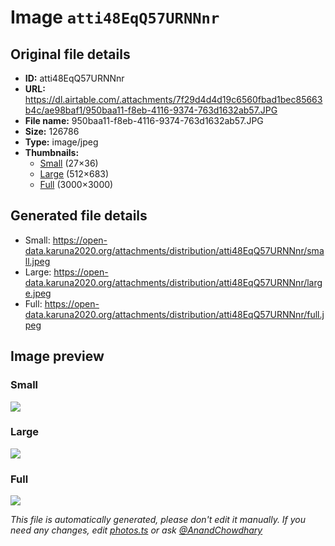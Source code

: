 # Image `atti48EqQ57URNNnr`

## Original file details

- **ID:** atti48EqQ57URNNnr
- **URL:** https://dl.airtable.com/.attachments/7f29d4d4d19c6560fbad1bec85663b4c/ae98baf1/950baa11-f8eb-4116-9374-763d1632ab57.JPG
- **File name:** 950baa11-f8eb-4116-9374-763d1632ab57.JPG
- **Size:** 126786
- **Type:** image/jpeg
- **Thumbnails:**
  - [Small](https://dl.airtable.com/.attachmentThumbnails/ac88c1061adcf823fcbc8c5efe804bec/1e507501) (27×36)
  - [Large](https://dl.airtable.com/.attachmentThumbnails/acd9fb7e015be2ada6df6316f03fac4f/31693e83) (512×683)
  - [Full](https://dl.airtable.com/.attachmentThumbnails/0f7eb2c33e90094ce8fc06e0aff99c24/b2e30bd9) (3000×3000)

## Generated file details

- Small: https://open-data.karuna2020.org/attachments/distribution/atti48EqQ57URNNnr/small.jpeg
- Large: https://open-data.karuna2020.org/attachments/distribution/atti48EqQ57URNNnr/large.jpeg
- Full: https://open-data.karuna2020.org/attachments/distribution/atti48EqQ57URNNnr/full.jpeg

## Image preview

### Small

![](https://open-data.karuna2020.org/attachments/distribution/atti48EqQ57URNNnr/small.jpeg)

### Large

![](https://open-data.karuna2020.org/attachments/distribution/atti48EqQ57URNNnr/large.jpeg)

### Full

![](https://open-data.karuna2020.org/attachments/distribution/atti48EqQ57URNNnr/full.jpeg)

_This file is automatically generated, please don't edit it manually. If you need any changes, edit [photos.ts](/photos.ts) or ask [@AnandChowdhary](https://github.com/AnandChowdhary)_

